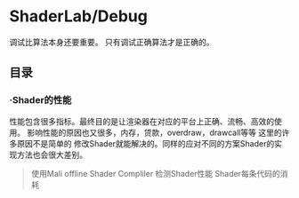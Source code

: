 ﻿# ShaderLab/Debug

调试比算法本身还要重要。
只有调试正确算法才是正确的。

## 目录 

### ·Shader的性能

性能包含很多指标。最终目的是让渲染器在对应的平台上正确、流畅、高效的使用。
影响性能的原因也又很多，内存，贷款，overdraw，drawcall等等 这里的许多原因不是简单的
修改Shader就能解决的。同样的应对不同的方案Shader的实现方法也会很大差别。

>使用Mali offline Shader Compliler 检测Shader性能
>Shader每条代码的消耗
	
	
	
	
	
	
	
	
	
	
	
	
